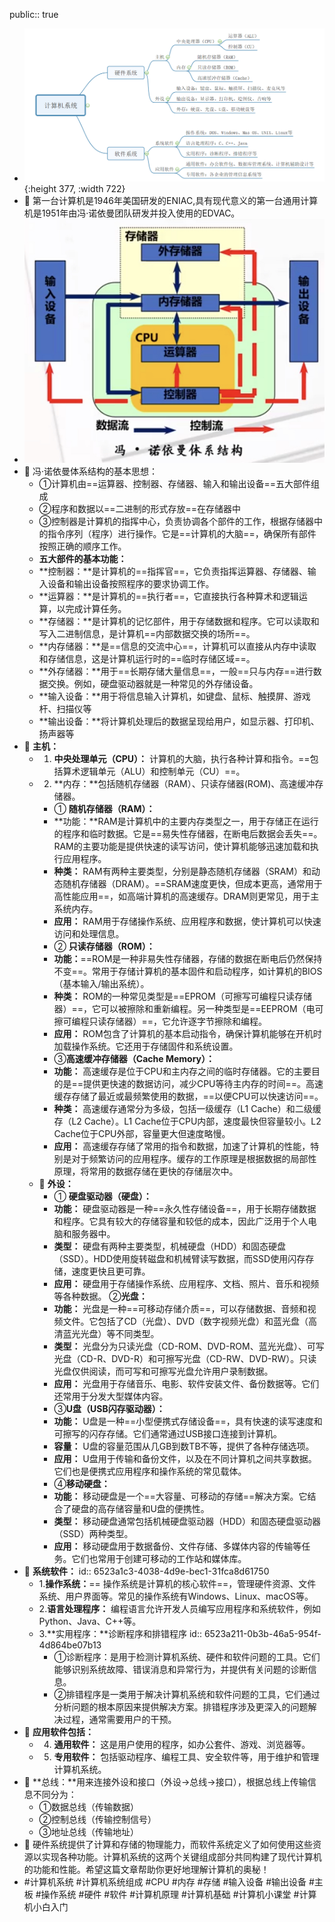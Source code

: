 public:: true

- ![计算机系统组成.png](../assets/计算机系统组成_1696831146648_0.png){:height 377, :width 722}
- 🔵 第一台计算机是1946年美国研发的ENIAC,具有现代意义的第一台通用计算机是1951年由冯·诺依曼团队研发并投入使用的EDVAC。
- ![冯诺依曼体系结构图.png](../assets/冯诺依曼体系结构图_1696846651207_0.png)
- 🔵 冯·诺依曼体系结构的基本思想：
	- ①计算机由==运算器、控制器、存储器、输入和输出设备==五大部件组成
	- ②程序和数据以==二进制的形式存放==在存储器中
	- ③控制器是计算机的指挥中心，负责协调各个部件的工作，根据存储器中的指令序列（程序）进行操作。它是==计算机的大脑==，确保所有部件按照正确的顺序工作。
	- **五大部件的基本功能：**
	- **控制器：**是计算机的==指挥官==，它负责指挥运算器、存储器、输入设备和输出设备按照程序的要求协调工作。
	- **运算器：**是计算机的==执行者==，它直接执行各种算术和逻辑运算，以完成计算任务。
	- **存储器：**是计算机的记忆部件，用于存储数据和程序。它可以读取和写入二进制信息，是计算机==内部数据交换的场所==。
	- **内存储器：**是==信息的交流中心==，计算机可以直接从内存中读取和存储信息，这是计算机运行时的==临时存储区域==。
	- **外存储器：**用于==长期存储大量信息==，一般==只与内存==进行数据交换。例如，硬盘驱动器就是一种常见的外存储设备。
	- **输入设备：**用于将信息输入计算机，如键盘、鼠标、触摸屏、游戏杆、扫描仪等
	- **输出设备：**将计算机处理后的数据呈现给用户，如显示器、打印机、扬声器等
- 🔵 **主机：**
	- 1. **中央处理单元（CPU）：** 计算机的大脑，执行各种计算和指令。==包括算术逻辑单元（ALU）和控制单元（CU）==。
	- 2. **内存：**包括随机存储器（RAM）、只读存储器(ROM)、高速缓冲存储器。
		- ① **随机存储器（RAM）：**
		- **功能：**RAM是计算机中的主要内存类型之一，用于存储正在运行的程序和临时数据。它是==易失性存储器，在断电后数据会丢失==。RAM的主要功能是提供快速的读写访问，使计算机能够迅速加载和执行应用程序。
		- **种类：** RAM有两种主要类型，分别是静态随机存储器（SRAM）和动态随机存储器（DRAM）。==SRAM速度更快，但成本更高，通常用于高性能应用==，如高端计算机的高速缓存。DRAM则更常见，用于主系统内存。
		- **应用：** RAM用于存储操作系统、应用程序和数据，使计算机可以快速访问和处理信息。
		- ② **只读存储器（ROM）：**
		- **功能：**==ROM是一种非易失性存储器，存储的数据在断电后仍然保持不变==。常用于存储计算机的基本固件和启动程序，如计算机的BIOS（基本输入/输出系统）。
		- **种类：** ROM的一种常见类型是==EPROM（可擦写可编程只读存储器）==，它可以被擦除和重新编程。另一种类型是==EEPROM（电可擦可编程只读存储器）==，它允许逐字节擦除和编程。
		- **应用：** ROM包含了计算机的基本启动指令，确保计算机能够在开机时加载操作系统。它还用于存储固件和系统设置。
		- ③**高速缓冲存储器（Cache Memory）：**
		- **功能：** 高速缓存是位于CPU和主内存之间的临时存储器。它的主要目的是==提供更快速的数据访问，减少CPU等待主内存的时间==。高速缓存存储了最近或最频繁使用的数据，==以便CPU可以快速访问==。
		- **种类：** 高速缓存通常分为多级，包括一级缓存（L1 Cache）和二级缓存（L2 Cache）。L1 Cache位于CPU内部，速度最快但容量较小。L2 Cache位于CPU外部，容量更大但速度略慢。
		- **应用：** 高速缓存存储了常用的指令和数据，加速了计算机的性能，特别是对于频繁访问的应用程序。缓存的工作原理是根据数据的局部性原理，将常用的数据存储在更快的存储层次中。
	- 🔵 **外设：**
		- ① **硬盘驱动器（硬盘）：**
		- **功能：** 硬盘驱动器是一种==永久性存储设备==，用于长期存储数据和程序。它具有较大的存储容量和较低的成本，因此广泛用于个人电脑和服务器中。
		- **类型：** 硬盘有两种主要类型，机械硬盘（HDD）和固态硬盘（SSD）。HDD使用旋转磁盘和机械臂读写数据，而SSD使用闪存存储，速度更快且更可靠。
		- **应用：** 硬盘用于存储操作系统、应用程序、文档、照片、音乐和视频等各种数据。
		  ②**光盘：**
		- **功能：** 光盘是一种==可移动存储介质==，可以存储数据、音频和视频文件。它包括了CD（光盘）、DVD（数字视频光盘）和蓝光盘（高清蓝光光盘）等不同类型。
		- **类型：** 光盘分为只读光盘（CD-ROM、DVD-ROM、蓝光光盘）、可写光盘（CD-R、DVD-R）和可擦写光盘（CD-RW、DVD-RW）。只读光盘仅供阅读，而可写和可擦写光盘允许用户录制数据。
		- **应用：** 光盘用于存储音乐、电影、软件安装文件、备份数据等。它们还常用于分发大型媒体内容。
		- ③**U盘（USB闪存驱动器）：**
		- **功能：** U盘是一种==小型便携式存储设备==，具有快速的读写速度和可擦写的闪存存储。它们通常通过USB接口连接到计算机。
		- **容量：** U盘的容量范围从几GB到数TB不等，提供了各种存储选项。
		- **应用：** U盘用于传输和备份文件，以及在不同计算机之间共享数据。它们也是便携式应用程序和操作系统的常见载体。
		- ④**移动硬盘：**
		- **功能：** 移动硬盘是一个==大容量、可移动的存储==解决方案。它结合了硬盘的高存储容量和U盘的便携性。
		- **类型：** 移动硬盘通常包括机械硬盘驱动器（HDD）和固态硬盘驱动器（SSD）两种类型。
		- **应用：** 移动硬盘用于数据备份、文件存储、多媒体内容的传输等任务。它们也常用于创建可移动的工作站和媒体库。
- 🔵 **系统软件：**
  id:: 6523a1c3-4038-4d9e-bec1-31fca8d61750
	- 1.**操作系统：**== 操作系统是计算机的核心软件==，管理硬件资源、文件系统、用户界面等。常见的操作系统有Windows、Linux、macOS等。
	- 2.**语言处理程序：** 编程语言允许开发人员编写应用程序和系统软件，例如Python、Java、C++等。
	- 3.**实用程序：**诊断程序和排错程序
	  id:: 6523a211-0b3b-46a5-954f-4d864be07b13
		- ①诊断程序：是用于检测计算机系统、硬件和软件问题的工具。它们能够识别系统故障、错误消息和异常行为，并提供有关问题的诊断信息。
		- ②排错程序是一类用于解决计算机系统和软件问题的工具，它们通过分析问题的根本原因来提供解决方案。排错程序涉及更深入的问题解决过程，通常需要用户的干预。
- 🔵 **应用软件包括：**
	- 4. **通用软件：** 这是用户使用的程序，如办公套件、游戏、浏览器等。
	- 5. **专用软件：** 包括驱动程序、编程工具、安全软件等，用于维护和管理计算机系统。
- 🔵 **总线：**用来连接外设和接口（外设→总线→接口），根据总线上传输信息不同分为：
	- ①数据总线（传输数据）
	- ②控制总线（传输控制信号）
	- ③地址总线（传输地址）
- 🔵 硬件系统提供了计算和存储的物理能力，而软件系统定义了如何使用这些资源以实现各种功能。计算机系统的这两个关键组成部分共同构建了现代计算机的功能和性能。希望这篇文章帮助你更好地理解计算机的奥秘！
- #计算机系统 #计算机系统组成 #CPU #内存 #存储 #输入设备 #输出设备 #主板 #操作系统 #硬件 #软件 #计算机原理 #计算机基础 #计算机小课堂 #计算机小白入门